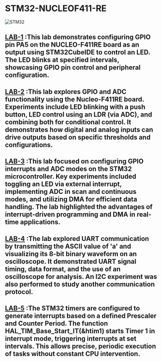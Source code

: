 # STM32-NUCLEOF411-RE
 

  ![STM32](https://github.com/user-attachments/assets/4cddc587-bec5-4215-b2ee-fc1115cc9bad)


<a href="https://github.com/DhaminiVootkuri/STM32-NUCLEOF411-RE/blob/66d03b4d0ba78d4ff5e136224af5be8f8bf3cdac/LAB1.pdf">LAB-1</a> **:This lab demonstrates configuring GPIO pin PA5 on the NUCLEO-F411RE board as an output using STM32CubeIDE to control an LED. The LED blinks at specified intervals, showcasing GPIO pin control and peripheral configuration.**
---------------------------------------------------------------------------------------------------------------------------------------------------------------------------------------------------------------
<a href="https://github.com/DhaminiVootkuri/STM32-NUCLEOF411-RE/blob/2e5c317837cdcedbfbf769a6d3499e9be6b7fe0b/LAB2.pdf">LAB-2</a>  **:This lab explores GPIO and ADC functionality using the Nucleo-F411RE board. Experiments include LED blinking with a push button, LED control using an LDR (via ADC), and combining both for conditional control. It demonstrates how digital and analog inputs can drive outputs based on specific thresholds and configurations.**
---------------------------------------------------------------------------------------------------------------------------------------------------------------------------------------------------------------
<a href="https://github.com/DhaminiVootkuri/STM32-NUCLEOF411-RE/blob/1f9d0cd0080e6c0706cbbc33bab68bfa0ab45291/LAB3.pdf">LAB-3</a> **:This lab focused on configuring GPIO interrupts and ADC modes on the STM32 microcontroller. Key experiments included toggling an LED via external interrupt, implementing ADC in scan and continuous modes, and utilizing DMA for efficient data handling. The lab highlighted the advantages of interrupt-driven programming and DMA in real-time applications.**
---------------------------------------------------------------------------------------------------------------------------------------------------------------------------------------------------------------

<a href="https://github.com/DhaminiVootkuri/STM32-NUCLEOF411-RE/blob/c875f4ec8b54ebc684530085d013452a1afdc5cb/LAB4.pdf">LAB-4</a> **:The lab explored UART communication by transmitting the ASCII value of 'a' and visualizing its 8-bit binary waveform on an oscilloscope. It demonstrated UART signal timing, data format, and the use of an oscilloscope for analysis. An I2C experiment was also performed to study another communication protocol.**
---------------------------------------------------------------------------------------------------------------------------------------------------------------------------------------------------------------
<a href="https://github.com/DhaminiVootkuri/STM32-NUCLEOF411-RE/blob/197940edd2a1555081857ed6a9d0f52b914f5538/LAB5%20.pdf">LAB-5</a> **:The STM32 timers are configured to generate interrupts based on a defined Prescaler and Counter Period. The function HAL_TIM_Base_Start_IT(&htim1) starts Timer 1 in interrupt mode, triggering interrupts at set intervals. This allows precise, periodic execution of tasks without constant CPU intervention.**
---------------------------------------------------------------------------------------------------------------------------------------------------------------------------------------------------------------

